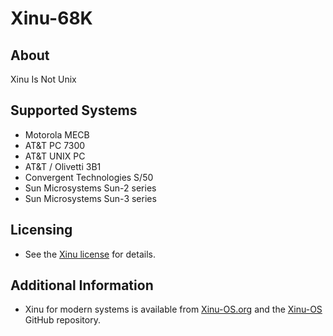 # Xinu-68K

## About

Xinu Is Not Unix

## Supported Systems

 * Motorola MECB
 * AT&T PC 7300
 * AT&T UNIX PC
 * AT&T / Olivetti 3B1
 * Convergent Technologies S/50
 * Sun Microsystems Sun-2 series
 * Sun Microsystems Sun-3 series

## Licensing

* See the [Xinu license](LICENSE.md) for details.

## Additional Information

* Xinu for modern systems is available from [Xinu-OS.org](http://xinu-os.org/)
  and the [Xinu-OS](https://github.com/xinu-os) GitHub repository.
